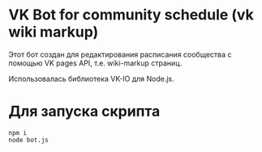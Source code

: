 # VK Bot for community schedule (vk wiki markup)

Этот бот создан для редактирования расписания сообщества с помощью VK pages API, т.е. wiki-markup страниц.

Использовалась библиотека VK-IO для Node.js.

# Для запуска скрипта

```
npm i
node bot.js
```
